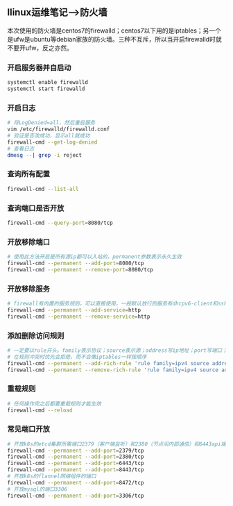 ## llinux运维笔记-->防火墙

本次使用的防火墙是centos7的firewalld；centos7以下用的是iptables；另一个是ufw是ubuntu等debian家族的防火墙。三种不互斥，所以当开启firewalld时就不要开ufw，反之亦然。

### 开启服务器并自启动

```bash
systemctl enable firewalld
systemctl start firewalld
```

### 开启日志

```bash
# 将LogDenied=all，然后重启服务
vim /etc/firewalld/firewalld.conf
# 验证是否改成功，显示all就成功
firewall-cmd --get-log-denied
# 查看日志
dmesg --| grep -i reject
```



### 查询所有配置

```bash
firewall-cmd --list-all
```

### 查询端口是否开放

```bash
firewall-cmd --query-port=8080/tcp
```

### 开放移除端口

```bash
# 使用此方法开启是所有源ip都可以入站的，permanent参数表示永久生效
firewall-cmd --permanent --add-port=8080/tcp
firewall-cmd --permanent --remove-port=8080/tcp
```

### 开放移除服务

```bash
# firewall有内置的服务规则，可以直接使用，一般默认放行的服务有dhcpv6-client和ssh
firewall-cmd --permanent --add-service=http
firewall-cmd --permanent --remove-service=http
```

### 添加删除访问规则

```bash
# 一定要以rule开头。family表示协议；source表示源；address写ip地址；port写端口；protocol表示网络协议；accept表示放行（如果是drop就是拒绝）
# 在规则冲突时优先会拒绝，而不会像iptables一样按顺序
firewall-cmd --permanent --add-rich-rule 'rule family=ipv4 source address=10.10.10.10 port=80 protocol=tcp accept'
firewall-cmd --permanent --remove-rich-rule 'rule family=ipv4 source address=10.10.10.10 port=80 protocol=tcp accept'
```

### 重载规则

```bash
# 任何操作完之后都要重载规则才能生效
firewall-cmd --reload
```

### 常见端口开放

```bash
# 开放k8s的etcd集群所需端口2379（客户端监听）和2380（节点间内部通信）和6443api端口和8443虚拟ip监听的服务端口
firewall-cmd --permanent --add-port=2379/tcp
firewall-cmd --permanent --add-port=2380/tcp
firewall-cmd --permanent --add-port=6443/tcp
firewall-cmd --permanent --add-port=8443/tcp
# 开放k8s的flannel网络组件的端口
firewall-cmd --permanent --add-port=8472/tcp
# 开放mysql的端口3306
firewall-cmd --permanent --add-port=3306/tcp
```

